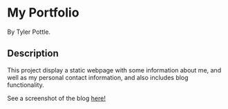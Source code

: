 # My Portfolio

By Tyler Pottle.

## Description

This project display a static webpage with some information about me, and well
as my personal contact information, and also includes blog functionality.

See a screenshot of the blog [here!](http://tinyurl.com/p9g6mau)
